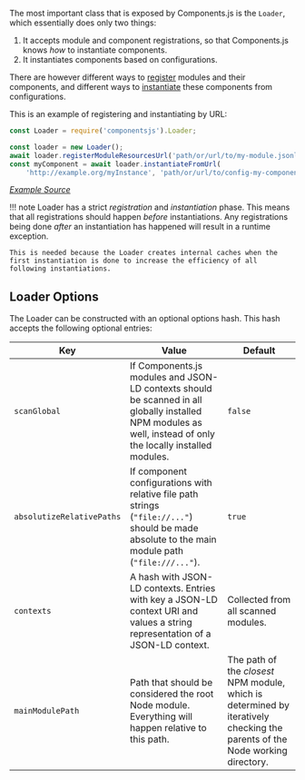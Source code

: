 The most important class that is exposed by Components.js is the `Loader`,
which essentially does only two things:

1. It accepts module and component registrations, so that Components.js knows _how_ to instantiate components.
2. It instantiates components based on configurations.

There are however different ways to [register](./registration/) modules and their components,
and different ways to [instantiate](./instantiation/) these components from configurations.

This is an example of registering and instantiating by URL:
```javascript
const Loader = require('componentsjs').Loader;

const loader = new Loader();
await loader.registerModuleResourcesUrl('path/or/url/to/my-module.jsonld');
const myComponent = await loader.instantiateFromUrl(
    'http://example.org/myInstance', 'path/or/url/to/config-my-component.jsonld');
```

[_Example Source_](https://github.com/LinkedSoftwareDependencies/Examples-Components.js/tree/master/documentation/loading/loader)

!!! note
    Loader has a strict _registration_ and _instantiation_ phase.
    This means that all registrations should happen _before_ instantiations.
    Any registrations being done _after_ an instantiation has happened will result in a runtime exception.
    
    This is needed because the Loader creates internal caches when the first instantiation is done to increase the efficiency of all following instantiations.

## Loader Options

The Loader can be constructed with an optional options hash.
This hash accepts the following optional entries:

| Key                       | Value | Default |
| ------------------------- | ----- | ------- |
| `scanGlobal`              | If Components.js modules and JSON-LD contexts should be scanned in all globally installed NPM modules as well, instead of only the locally installed modules. | `false` |
| `absolutizeRelativePaths` | If component configurations with relative file path strings (`"file://..."`) should be made absolute to the main module path (`"file:///..."`). | `true` |
| `contexts`                | A hash with JSON-LD contexts. Entries with key a JSON-LD context URI and values a string representation of a JSON-LD context. | Collected from all scanned modules. |
| `mainModulePath`          | Path that should be considered the root Node module. Everything will happen relative to this path. | The path of the _closest_ NPM module, which is determined by iteratively checking the parents of the Node working directory. |
